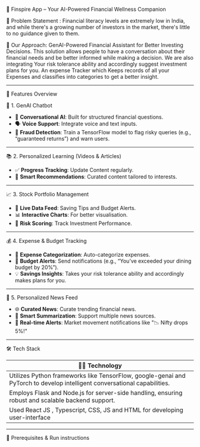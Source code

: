 💸 Finspire App – Your AI-Powered Financial Wellness Companion

🌿 Problem Statement : Financial literacy levels are extremely low in India, and while there's a growing number of investors in the market, there's little to no guidance given to them.

🌿 Our Approach: GenAI-Powered Financial Assistant for Better Investing Decisions. This solution allows people to have a conversation about their financial needs and be better informed while making a decision. We are also integrating Your risk tolerance ability and accordingly suggest investment plans for you. An expense Tracker which Keeps records of all your Expenses and classifies into categories to get a better insight.

---
🚀 Features Overview

🧠 1. GenAI Chatbot
-  🤖 **Conversational AI**: Built for structured financial questions.
-  🗣️ **Voice Support**: Integrate voice and text inputs.
-  🚨 **Fraud Detection**: Train a TensorFlow model to flag risky queries (e.g., “guaranteed returns”) and warn users.

---
📚 2. Personalized Learning (Videos & Articles)
-  ✅ **Progress Tracking**: Update Content regularly.
-  🧠 **Smart Recommendations**: Curated content tailored to interests.

---
📈 3. Stock Portfolio Management
-  🔄 **Live Data Feed**: Saving Tips and Budget Alerts.
-  📊 **Interactive Charts**: For better visualisation.
-  🧮 **Risk Scoring**: Track Investment Performance.

---
💰 4. Expense & Budget Tracking
-  🧾 **Expense Categorization**: Auto-categorize expenses.
-  📲 **Budget Alerts**: Send notifications (e.g., “You’ve exceeded your dining budget by 20%”).
-  💡 **Savings Insights**: Takes your risk tolerance ability and accordingly makes plans for you.

---
📰 5. Personalized News Feed
-  🌐 **Curated News**: Curate trending financial news.
-  📝 **Smart Summarization**: Support multiple news sources.
-  🔔 **Real-time Alerts**: Market movement notifications like "📉 Nifty drops 5%!"

---
🛠️ Tech Stack

| 🔧🧩 Technology                                                                                                       |
|------------------------------------------------------------------------------------------------------------------------|
|Utilizes Python frameworks like TensorFlow, google-genai and PyTorch to develop intelligent conversational capabilities.|
|Employs Flask and Node.js  for server-side handling, ensuring robust and scalable backend support.                      |
|Used React JS , Typescript, CSS, JS and HTML for developing user-interface                                              |

---
🔧 Prerequisites & Run instructions

